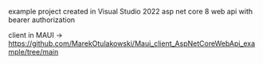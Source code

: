 example project created in Visual Studio 2022
asp net core 8 web api with bearer authorization

client in MAUI -> https://github.com/MarekOtulakowski/Maui_client_AspNetCoreWebApi_example/tree/main
